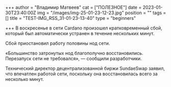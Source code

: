 +++
author = "Владимир Матвеев"
cat = ["ПОЛЕЗНОЕ"]
date = 2023-01-30T23:40:00Z
img = "/images/img-25-01-23-12-23.jpg"
position = ""
tags = []
title = "TEST-IMG_RSS_31-01-23-13-40"
type = "beginners"

+++
В воскресенье в сети Cardano произошел кратковременный сбой, который был автоматически устранен в течение нескольких минут.

Сбой приостановил работу половины нод сети.

«Большинство затронутых нод благополучно восстановились. Перезапуск сети не требовался», — сообщили разработчики.

Технический директор децентрализованной биржи SundaeSwap заявил, что впечатлен работой сети, поскольку она восстановилась всего за несколько минут.